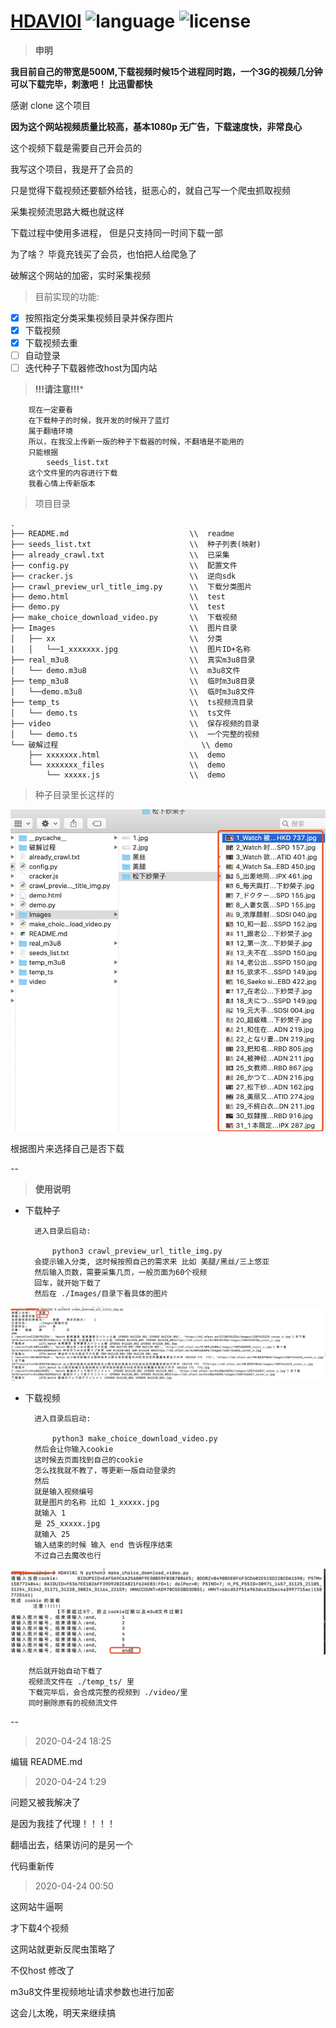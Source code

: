 # [HDAVl0l](https://github.com/beforeuwait/HDAVl0l) ![language](https://img.shields.io/badge/Language-Python3-green) ![license](https://img.shields.io/badge/License-MIT-blue)

> **申明**

**我目前自己的带宽是500M,下载视频时候15个进程同时跑，一个3G的视频几分钟可以下载完毕，刺激吧！ 比迅雷都快**

感谢 clone 这个项目

**因为这个网站视频质量比较高，基本1080p 无广告，下载速度快，非常良心**

这个视频下载是需要自己开会员的

我写这个项目，我是开了会员的

只是觉得下载视频还要额外给钱，挺恶心的，就自己写一个爬虫抓取视频

采集视频流思路大概也就这样

下载过程中使用多进程， 但是只支持同一时间下载一部

为了啥？ 毕竟充钱买了会员，也怕把人给爬急了

破解这个网站的加密，实时采集视频


>目前实现的功能:

- [x] 按照指定分类采集视频目录并保存图片
- [x] 下载视频
- [x] 下载视频去重
- [ ] 自动登录
- [ ] 迭代种子下载器修改host为国内站

> **!!!请注意!!!***

        现在一定要看
        在下载种子的时候，我开发的时候开了蓝灯
        属于翻墙环境
        所以，在我没上传新一版的种子下载器的时候，不翻墙是不能用的
        只能根据
            seeds_list.txt 
        这个文件里的内容进行下载
        我看心情上传新版本
        

> 项目目录

    .
    ├── README.md                           \\  readme
    ├── seeds_list.txt                      \\  种子列表(映射)
    ├── already_crawl.txt                   \\  已采集
    ├── config.py                           \\  配置文件
    ├── cracker.js                          \\  逆向sdk
    ├── crawl_preview_url_title_img.py      \\  下载分类图片
    ├── demo.html                           \\  test
    ├── demo.py                             \\  test
    ├── make_choice_download_video.py       \\  下载视频
    ├── Images                              \\  图片目录
    │   ├── xx                              \\  分类  
    |   │   └──1_xxxxxxx.jpg                \\  图片ID+名称
    ├── real_m3u8                           \\  真实m3u8目录
    │   └── demo.m3u8                       \\  m3u8文件
    ├── temp_m3u8                           \\  临时m3u8目录
    │   └──demo.m3u8                        \\  临时m3u8文件
    ├── temp_ts                             \\  ts视频流目录
    │   └── demo.ts                         \\  ts文件
    ├── video                               \\  保存视频的目录
    │   └── demo.ts                         \\  一个完整的视频
    └── 破解过程                                \\ demo
        ├── xxxxxxx.html                    \\  demo
        └── xxxxxxx_files                   \\  demo
            └── xxxxx.js                    \\  demo

> 种子目录里长这样的

![示例3](./Images/3.jpg)

根据图片来选择自己是否下载


--
> **使用说明**

- 下载种子

        进入目录后启动:
        
            python3 crawl_preview_url_title_img.py
        会提示输入分类, 这时候按照自己的需求来 比如 美腿/黑丝/三上悠亚
        然后输入页数，需要采集几页，一般页面为60个视频
        回车，就开始下载了
        然后在 ./Images/目录下看具体的图片

![示例1](./Images/1.jpg)

- 下载视频

        进入目录后启动:
        
            python3 make_choice_download_video.py 
        然后会让你输入cookie
        这时候去页面找到自己的cookie
        怎么找我就不教了，等更新一版自动登录的
        然后
        就是输入视频编号
        就是图片的名称 比如 1_xxxxx.jpg
        就输入 1
        是 25_xxxxx.jpg
        就输入 25 
        输入结束的时候 输入 end 告诉程序结束
        不过自己去魔改也行

![示例2](./Images/2.jpg)

        然后就开始自动下载了
        视频流文件在 ./temp_ts/ 里
        下载完毕后，会合成完整的视频到 ./video/里
        同时删除原有的视频流文件
--
>2020-04-24 18:25

编辑 README.md


>2020-04-24 1:29

问题又被我解决了

是因为我挂了代理！！！！

翻墙出去，结果访问的是另一个

代码重新传

>2020-04-24 00:50

这网站牛逼啊

才下载4个视频

这网站就更新反爬虫策略了

不仅host 修改了

m3u8文件里视频地址请求参数也进行加密

这会儿太晚，明天来继续搞
